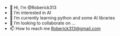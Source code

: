 - 👋 Hi, I’m @Roberick313
- 👀 I’m interested in AI
- 🌱 I’m currently learning python and some AI libraries
- 💞️ I’m looking to collaborate on ...
- 📫 How to reach me Roberick313@gmail.com

<!---
Roberick313/Roberick313 is a ✨ special ✨ repository because its `README.md` (this file) appears on your GitHub profile.
You can click the Preview link to take a look at your changes.
--->
